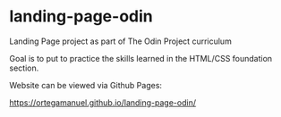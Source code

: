 # landing-page-odin

Landing Page project as part of The Odin Project curriculum

Goal is to put to practice the skills learned in the HTML/CSS foundation section.

Website can be viewed via Github Pages:

https://ortegamanuel.github.io/landing-page-odin/
